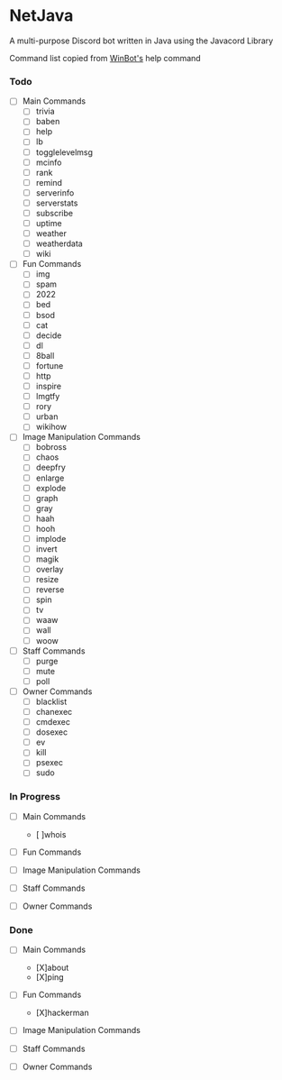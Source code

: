 # NetJava
A multi-purpose Discord bot written in Java using the Javacord Library

Command list copied from [WinBot's](https://github.com/CamK06/WinBot) help command

### Todo
- [ ] Main Commands
  - [ ] trivia
  - [ ] baben
  - [ ] help
  - [ ] lb
  - [ ] togglelevelmsg
  - [ ] mcinfo
  - [ ] rank
  - [ ] remind
  - [ ] serverinfo
  - [ ] serverstats
  - [ ] subscribe
  - [ ] uptime
  - [ ] weather
  - [ ] weatherdata
  - [ ] wiki

- [ ] Fun Commands
  - [ ] img
  - [ ] spam
  - [ ] 2022
  - [ ] bed
  - [ ] bsod
  - [ ] cat
  - [ ] decide
  - [ ] dl
  - [ ] 8ball
  - [ ] fortune
  - [ ] http
  - [ ] inspire
  - [ ] lmgtfy
  - [ ] rory
  - [ ] urban
  - [ ] wikihow

- [ ] Image Manipulation Commands
  - [ ] bobross
  - [ ] chaos
  - [ ] deepfry
  - [ ] enlarge
  - [ ] explode
  - [ ] graph
  - [ ] gray
  - [ ] haah
  - [ ] hooh
  - [ ] implode
  - [ ] invert
  - [ ] magik
  - [ ] overlay
  - [ ] resize
  - [ ] reverse
  - [ ] spin
  - [ ] tv
  - [ ] waaw
  - [ ] wall
  - [ ] woow

- [ ] Staff Commands
  - [ ] purge
  - [ ] mute
  - [ ] poll

- [ ] Owner Commands
  - [ ] blacklist
  - [ ] chanexec
  - [ ] cmdexec
  - [ ] dosexec
  - [ ] ev
  - [ ] kill
  - [ ] psexec
  - [ ] sudo

### In Progress
- [ ] Main Commands
  - [ ]whois

- [ ] Fun Commands

- [ ] Image Manipulation Commands

- [ ] Staff Commands

- [ ] Owner Commands

### Done
- [ ] Main Commands
  - [X]about
  - [X]ping

- [ ] Fun Commands
  - [X]hackerman

- [ ] Image Manipulation Commands

- [ ] Staff Commands

- [ ] Owner Commands
